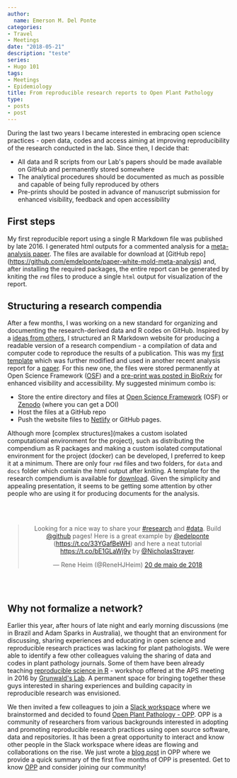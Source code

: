 ```yaml
---
author:
  name: Emerson M. Del Ponte
categories:
- Travel
- Meetings
date: "2018-05-21"
description: "teste"
series:
- Hugo 101
tags:
- Meetings
- Epidemiology
title: From reproducible research reports to Open Plant Pathology 
type:
- posts
- post
---
```


During the last two years I became interested in embracing open science practices - open data, codes and access aiming at improving reproducibility of the research conducted in the lab. Since then, I decide that:

- All data and R scripts from our Lab's papers should be made available on GitHub and permanently stored somewhere
- The analytical procedures should be documented as much as possible and capable of being fully reproduced by others
- Pre-prints should be posted in advance of manuscript submission for enhanced visibility, feedback and open accessibility

## First steps

My first reproducible report using a single R Markdown file was published by late 2016. I generated html outputs for a commented analysis for a [meta-analysis paper](https://emdelponte.github.io/paper-white-mold-meta-analysis/). The files are available for download at [GitHub repo] (https://github.com/emdelponte/paper-white-mold-meta-analysis) and, after installing the required packages, the entire report can be generated by kniting the `rmd` files to produce a single `html` output for visualization of the report. 

## Structuring a research compendia

After a few months, I was working on a new standard for organizing and documenting the research-derived data and R codes on GitHub. Inspired by a [ideas from others](https://github.com/ropensci/rrrpkg), I structured an R Markdown website for producing a readable version of a research compendium - a compilation of data and computer code to reproduce the results of a publication. This was my [first template](https://emdelponte.github.io/paper-FHB-Brazil-meta-analysis/index.html) which was further modified and used in another recent analysis report for a [paper](https://emdelponte.github.io/paper-FGSC-fitness/). For this new one, the files were stored permanently at Open Science Framework ([OSF](https://osf.io/c2mbr/)) and a [pre-print was posted in BioRxiv](https://www.biorxiv.org/content/early/2017/12/18/235895) for enhanced visibility and accessibility. My suggested minimum combo is: 

- Store the entire directory and files at [Open Science Framework](https://osf.io) (OSF) or [Zenodo](https://zenodo.org) (where you can get a DOI)
- Host the files at a GitHub repo 
- Push the website files to [Netlify](https://www.netlify.com) or GitHub pages.

Although more [complex structures](makes a custom isolated computational environment for the project), such as distributing the compendium as R packages and making a custom isolated computational environment for the project (docker) can be developed, I preferred to keep it at a minimum. There are only four `rmd` files and two folders, for `data` and `docs` folder which contain the html output after kniting. A template for the research compendium is available for [download](https://github.com/emdelponte/research-compendium-website). Given the simplicity and appealing presentation, it seems to be getting some attention by other people who are using it for producing documents for the analysis.
 
 <br><br>
 <blockquote class="twitter-tweet" align = center data-lang="pt"><p lang="en" dir="ltr">Looking for a nice way to share your <a href="https://twitter.com/hashtag/research?src=hash&amp;ref_src=twsrc%5Etfw">#research</a> and <a href="https://twitter.com/hashtag/data?src=hash&amp;ref_src=twsrc%5Etfw">#data</a>. Build <a href="https://twitter.com/github?ref_src=twsrc%5Etfw">@github</a> pages! Here is a great example by <a href="https://twitter.com/edelponte?ref_src=twsrc%5Etfw">@edelponte</a> (<a href="https://t.co/33YGafBeWH">https://t.co/33YGafBeWH</a>) and here a neat tutorial <a href="https://t.co/bE1GLaWj9y">https://t.co/bE1GLaWj9y</a> by <a href="https://twitter.com/NicholasStrayer?ref_src=twsrc%5Etfw">@NicholasStrayer</a>.</p>&mdash; Rene Heim (@ReneHJHeim) <a href="https://twitter.com/ReneHJHeim/status/998131865054785536?ref_src=twsrc%5Etfw">20 de maio de 2018</a></blockquote>
<script async src="https://platform.twitter.com/widgets.js" charset="utf-8"></script>
<br><br>

## Why not formalize a network?

Earlier this year, after hours of late night and early morning discussions (me in Brazil and Adam Sparks in Australia), we thought that an environment for discussing, sharing experiences and educating in open science and reproducible research practices was lacking for plant pathologists. We were able to identify a few other colleagues valuing the sharing of data and codes in plant pathology journals. Some of them have been already teaching [reproducible science in R](http://grunwaldlab.github.io/Reproducible-science-in-R/) - workshop offered at the APS meeting in 2016 by [Grunwald's Lab](http://grunwaldlab.cgrb.oregonstate.edu/). A permanent space for bringing together these guys interested in sharing experiences and building capacity in reproducible research was envisioned.


We then invited a few colleagues to join a [Slack workspace](https://openplantpathology.slack.com/) where we brainstormed and decided to found [Open Plant Pathology - OPP](https://www.openplantpathology.org/). OPP is a community of researchers from various backgrounds interested in adopting and promoting reproducible research practices using open source software, data and repositories. It has been a great opportunity to interact and know other people in the Slack workspace where ideas are flowing and collaborations on the rise. We just wrote a [blog post](https://www.openplantpathology.org/post/2018-05-20-second-post-five-month-summary/) in OPP where we provide a quick summary of the first five months of OPP is presented. Get to know [OPP](http://www.openplantpathology.org) and consider joining our community!















